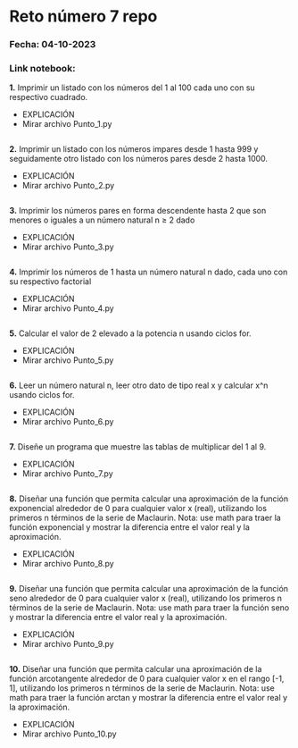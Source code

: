 # Reto número 7 repo
### Fecha:  04-10-2023
### Link notebook:
**1.** Imprimir un listado con los números del 1 al 100 cada uno con su respectivo cuadrado.
* EXPLICACIÓN
* Mirar archivo Punto_1.py
```pseudocode

```
**2.** Imprimir un listado con los números impares desde 1 hasta 999 y seguidamente otro listado con los números pares desde 2 hasta 1000.
* EXPLICACIÓN
* Mirar archivo Punto_2.py
```pseudocode

```
**3.** Imprimir los números pares en forma descendente hasta 2 que son menores o iguales a un número natural n ≥ 2 dado
* EXPLICACIÓN
* Mirar archivo Punto_3.py
```pseudocode

```
**4.** Imprimir los números de 1 hasta un número natural n dado, cada uno con su respectivo factorial
* EXPLICACIÓN
* Mirar archivo Punto_4.py
```pseudocode

```
**5.** Calcular el valor de 2 elevado a la potencia n usando ciclos for.
* EXPLICACIÓN
* Mirar archivo Punto_5.py
```pseudocode

```
**6.** Leer un número natural n, leer otro dato de tipo real x y calcular x^n usando ciclos for.
* EXPLICACIÓN
* Mirar archivo Punto_6.py
```pseudocode

```
**7.** Diseñe un programa que muestre las tablas de multiplicar del 1 al 9.
* EXPLICACIÓN
* Mirar archivo Punto_7.py
```pseudocode

```
**8.** Diseñar una función que permita calcular una aproximación de la función exponencial alrededor de 0 para cualquier valor x (real), utilizando los primeros n términos de la serie de Maclaurin. Nota: use math para traer la función exponencial y mostrar la diferencia entre el valor real y la aproximación.
* EXPLICACIÓN
* Mirar archivo Punto_8.py
```pseudocode

```
**9.** Diseñar una función que permita calcular una aproximación de la función seno alrededor de 0 para cualquier valor x (real), utilizando los primeros n términos de la serie de Maclaurin. Nota: use math para traer la función seno y mostrar la diferencia entre el valor real y la aproximación.
* EXPLICACIÓN
* Mirar archivo Punto_9.py
```pseudocode

```
**10.** Diseñar una función que permita calcular una aproximación de la función arcotangente alrededor de 0 para cualquier valor x en el rango [-1, 1], utilizando los primeros n términos de la serie de Maclaurin. Nota: use math para traer la función arctan y mostrar la diferencia entre el valor real y la aproximación.
* EXPLICACIÓN
* Mirar archivo Punto_10.py
```pseudocode

```
